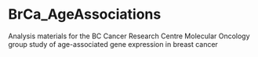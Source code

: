 # BrCa_AgeAssociations
Analysis materials for the BC Cancer Research Centre Molecular Oncology group study of age-associated gene expression in breast cancer
